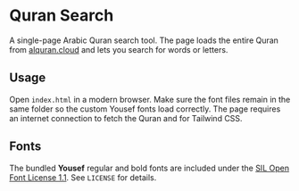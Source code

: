 # Quran Search

A single-page Arabic Quran search tool. The page loads the entire Quran from [alquran.cloud](https://alquran.cloud/) and lets you search for words or letters.

## Usage

Open `index.html` in a modern browser. Make sure the font files remain in the same folder so the custom Yousef fonts load correctly. The page requires an internet connection to fetch the Quran and for Tailwind CSS.

## Fonts

The bundled **Yousef** regular and bold fonts are included under the [SIL Open Font License 1.1](https://scripts.sil.org/OFL). See `LICENSE` for details.
